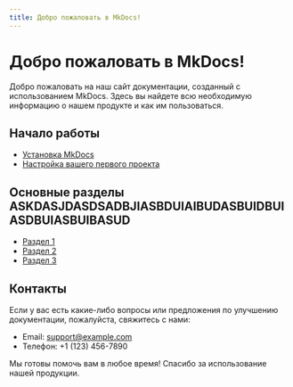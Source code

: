 ```yaml
---
title: Добро пожаловать в MkDocs!
---
```


# Добро пожаловать в MkDocs!

Добро пожаловать на наш сайт документации, созданный с использованием MkDocs. Здесь вы найдете всю необходимую информацию о нашем продукте и как им пользоваться.

## Начало работы

- [Установка MkDocs](installation.md)
- [Настройка вашего первого проекта](getting-started.md)

## Основные разделы  ASKDASJDASDSADBJIASBDUIAIBUDASBUIDBUIASDBUIASBUIBASUD

- [Раздел 1](section-1.md)
- [Раздел 2](section-2.md)
- [Раздел 3](section-3.md)

## Контакты

Если у вас есть какие-либо вопросы или предложения по улучшению документации, пожалуйста, свяжитесь с нами:

- Email: support@example.com
- Телефон: +1 (123) 456-7890

Мы готовы помочь вам в любое время! Спасибо за использование нашей продукции.
